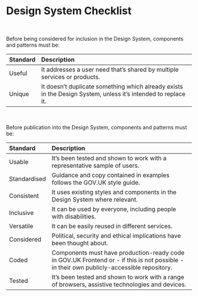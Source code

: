 # Design System Checklist

<br>

Before being considered for inclusion in the Design System, components and patterns must be:

| Standard | Description |
| :------- | :---------- |
| Useful   | It addresses a user need that’s shared by multiple services or products. |
| Unique   | It doesn’t duplicate something which already exists in the Design System, unless it’s intended to replace it. |

<br>

Before publication into the Design System, components and patterns must be:

| Standard     | Description |
| :----------- | :---------- |
| Usable       | It’s been tested and shown to work with a representative sample of users. |
| Standardised | Guidance and copy contained in examples follows the GOV.UK style guide. |
| Consistent   | It uses existing styles and components in the Design System where relevant. |
| Inclusive    | It can be used by everyone, including people with disabilities. |
| Versatile    | It can be easily reused in different services. |
| Considered   | Political, security and ethical implications have been thought about. |
| Coded        | Components must have production-ready code in GOV.UK Frontend or - if this is not possible - in their own publicly-accessible repository. |
| Tested       | It’s been tested and shown to work with a range of browsers, assistive technologies and devices. |
